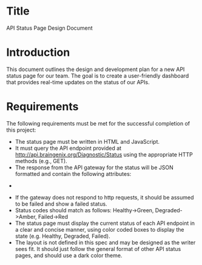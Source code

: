 # Title
API Status Page Design Document

# Introduction
This document outlines the design and development plan for a new API status page for our team. The goal is to create a user-friendly dashboard that provides real-time updates on the status of our APIs.

# Requirements
The following requirements must be met for the successful completion of this project:

* The status page must be written in HTML and JavaScript.
* It must query the API endpoint provided at http://api.braingenix.org/Diagnostic/Status using the appropriate HTTP methods (e.g., GET).
* The response from the API gateway for the status will be JSON formatted and contain the following attributes:
 - 
* If the gateway does not respond to http requests, it should be assumed to be failed and show a failed status.
* Status codes should match as follows: Healthy->Green, Degraded->Amber, Failed->Red
* The status page must display the current status of each API endpoint in a clear and concise manner, using color coded boxes to display the state (e.g. Healthy, Degraded, Failed).
* The layout is not defined in this spec and may be designed as the writer sees fit. It should just follow the general format of other API status pages, and should use a dark color theme.